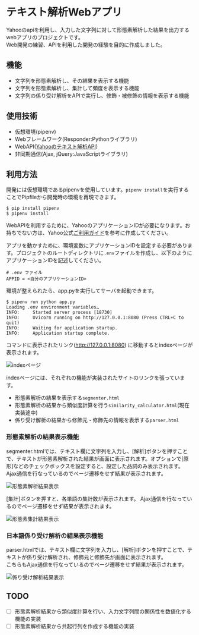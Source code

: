 # テキスト解析Webアプリ

Yahooのapiを利用し、入力した文字列に対して形態素解析した結果を出力するwebアプリのプロジェクトです。  
Web開発の練習、APIを利用した開発の経験を目的に作成しました。  

## 機能

- 文字列を形態素解析し、その結果を表示する機能
- 文字列を形態素解析し、集計して頻度を表示する機能
- 文字列の係り受け解析をAPIで実行し、修飾・被修飾の情報を表示する機能

## 使用技術

- 仮想環境(pipenv)
- Webフレームワーク(Responder:Pythonライブラリ)
- WebAPI([Yahooのテキスト解析API](https://developer.yahoo.co.jp/webapi/jlp/ "Yahooのテキスト解析API"))
- 非同期通信(Ajax, jQuery:JavaScriptライブラリ)

## 利用方法

開発には仮想環境であるpipenvを使用しています。`pipenv install`を実行することでPipfileから開発時の環境を再現できます。

```Bash:pipenvのインストールと環境の再現
$ pip install pipenv
$ pipenv install
```

WebAPIを利用するために、YahooのアプリケーションIDが必要になります。お持ちでない方は、Yahoo公式[ご利用ガイド](https://developer.yahoo.co.jp/start/ "ご利用ガイド")を参考に作成してください。

アプリを動かすために、環境変数にアプリケーションIDを設定する必要があります。プロジェクトのルートディレクトリに`.env`ファイルを作成し、以下のようにアプリケーションIDを記述してください。

```
# .env ファイル
APPID = <自分のアプリケーションID>
```

環境が整えられたら、app.pyを実行してサーバを起動できます。

```Bash:簡易サーバ起動
$ pipenv run python app.py
Loading .env environment variables…
INFO:     Started server process [18730]
INFO:     Uvicorn running on http://127.0.0.1:8080 (Press CTRL+C to quit)
INFO:     Waiting for application startup.
INFO:     Application startup complete.
```

コマンドに表示されたリンク(http://127.0.0.1:8080) に移動するとindexページが表示されます。

![indexページ](https://user-images.githubusercontent.com/67271461/87156305-72fb3d80-c2f7-11ea-93f2-47ba2877cbcd.png)

indexページには、それぞれの機能が実装されたサイトのリンクを張っています。
- 形態素解析の結果を表示する`segmenter.html`
- 形態素解析の結果から類似度計算を行う`similarity_calculator.html`(現在実装途中)
- 係り受け解析の結果から修飾元・修飾先の情報を表示する`parser.html`

### 形態素解析の結果表示機能

segmenter.htmlでは、テキスト欄に文字列を入力し、\[解析\]ボタンを押すことで、テキストが形態素解析された結果が画面に表示されます。オプションで\[原形\]などのチェックボックスを設定すると、設定した品詞のみ表示されます。  
Ajax通信を行なっているのでページ遷移をせず結果が表示されます。

![形態素解析結果表示](https://user-images.githubusercontent.com/67271461/87157117-b0ac9600-c2f8-11ea-9634-509e4f5270d3.png)

\[集計\]ボタンを押すと、各単語の集計数が表示されます。 
Ajax通信を行なっているのでページ遷移をせず結果が表示されます。

![形態素集計結果表示](https://user-images.githubusercontent.com/67271461/87158317-822fba80-c2fa-11ea-87f7-c18e4a7a5d09.png)

### 日本語係り受け解析の結果表示機能

parser.htmlでは、テキスト欄に文字列を入力し、\[解析\]ボタンを押すことで、テキストが係り受け解析され、修飾元と修飾先が画面に表示されます。  
こちらもAjax通信を行なっているのでページ遷移をせず結果が表示されます。

![係り受け解析結果表示](https://user-images.githubusercontent.com/67271461/87157657-88716700-c2f9-11ea-94f0-76c464223735.png)

## TODO
- [ ] 形態素解析結果から類似度計算を行い、入力文字列間の関係性を数値化する機能の実装
- [ ] 形態素解析結果から共起行列を作成する機能の実装
